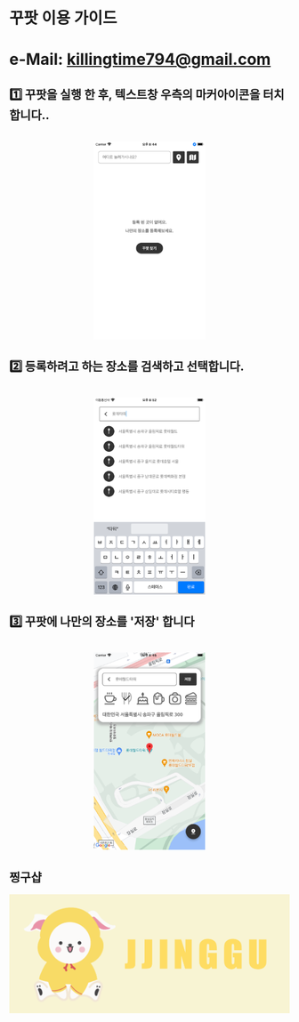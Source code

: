 # 꾸팟 이용 가이드

# e-Mail: killingtime794@gmail.com


## 1️⃣  꾸팟을 실행 한 후, 텍스트창 우측의 마커아이콘을 터치합니다..
<p align="center">
  <br>
  <img src="1.png" width="200">
  <br>
</p>

## 2️⃣ 등록하려고 하는 장소를 검색하고 선택합니다.
<p align="center">
  <br>
  <img src="2.png" width="200">
  <br>
</p>

## 3️⃣ 꾸팟에 나만의 장소를 '저장' 합니다
<p align="center">
  <br>
  <img src="3.png" width="200">
  <br>
</p>

## 찡구샵
[![찡구](banner.png)](https://marpple.shop/kr/jjinggu)
